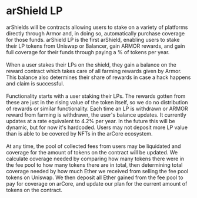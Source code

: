 # arShield LP

arShields will be contracts allowing users to stake on a variety of platforms directly through Armor and, in doing so, automatically purchase coverage for those funds. arShield LP is the first arShield, enabling users to stake their LP tokens from Uniswap or Balancer, gain ARMOR rewards, and gain full coverage for their funds through paying a % of tokens per year. 
<br>
<br>
When a user stakes their LPs on the shield, they gain a balance on the reward contract which takes care of all farming rewards given by Armor. This balance also determines their share of rewards in case a hack happens and claim is successful.
<br>
<br>
Functionality starts with a user staking their LPs. The rewards gotten from these are just in the rising value of the token itself, so we do no distribution of rewards or similar functionality. Each time an LP is withdrawn or ARMOR reward from farming is withdrawn, the user's balance updates. It currently updates at a rate equivalent to 4.2% per year. In the future this will be dynamic, but for now it's hardcoded. Users may not deposit more LP value than is able to be covered by NFTs in the arCore ecosystem.
<br>
<br>
At any time, the pool of collected fees from users may be liquidated and coverage for the amount of tokens on the contract will be updated. We calculate coverage needed by comparing how many tokens there were in the fee pool to how many tokens there are in total, then determining total coverage needed by how much Ether we received from selling the fee pool tokens on Uniswap. We then deposit all Ether gained from the fee pool to pay for coverage on arCore, and update our plan for the current amount of tokens on the contract. 
